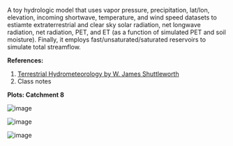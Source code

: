 A toy hydrologic model that uses vapor pressure, precipitation, lat/lon, elevation, incoming shortwave, temperature, and wind speed datasets to estiamte extraterrestrial and clear sky 
solar radiation, net longwave radiation, net radiation, PET, and ET (as a function of simulated PET and soil moisture). Finally, it employs 
fast/unsaturated/saturated reservoirs to simulate total streamflow. 

__References:__ 
1. [Terrestrial Hydrometeorology by W. James Shuttleworth](https://onlinelibrary.wiley.com/doi/book/10.1002/9781119951933)
2. Class notes


__Plots: Catchment 8__

![image](https://github.com/mdfahimhasan/QEcoHydro/assets/77580408/ba172ad7-ab4c-4936-9538-681f4362ebf2)

![image](https://github.com/mdfahimhasan/QEcoHydro/assets/77580408/fa527826-5b17-4a1c-b2b1-19ca8fa5fbe6)

![image](https://github.com/mdfahimhasan/QEcoHydro/assets/77580408/38be03f3-67e1-491b-aa01-7bc7e406d185)











